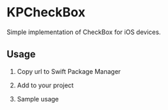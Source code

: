 # KPCheckBox

Simple implementation of CheckBox for iOS devices.

## Usage

1. Copy url to Swift Package Manager 
    
2. Add to your project 

3. Sample usage



